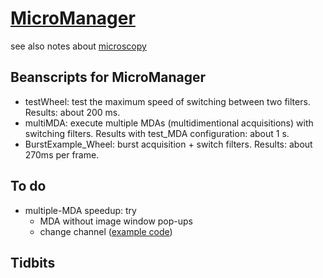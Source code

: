 # [MicroManager](https://micro-manager.org/)
see also notes about [microscopy](https://github.com/ywwang-notes/notes/blob/master/microscopy.md)

## Beanscripts for MicroManager
* testWheel: test the maximum speed of switching between two filters. Results: about 200 ms.
* multiMDA: execute multiple MDAs (multidimentional acquisitions) with switching filters. Results with test_MDA configuration: about 1 s. 
* BurstExample_Wheel: burst acquisition + switch filters. Results: about 270ms per frame.

## To do
* multiple-MDA speedup: try
  * MDA without image window pop-ups
  * change channel ([example code](https://micro-manager.org/w/images/c/ce/ManualAcq.bsh))
## Tidbits
